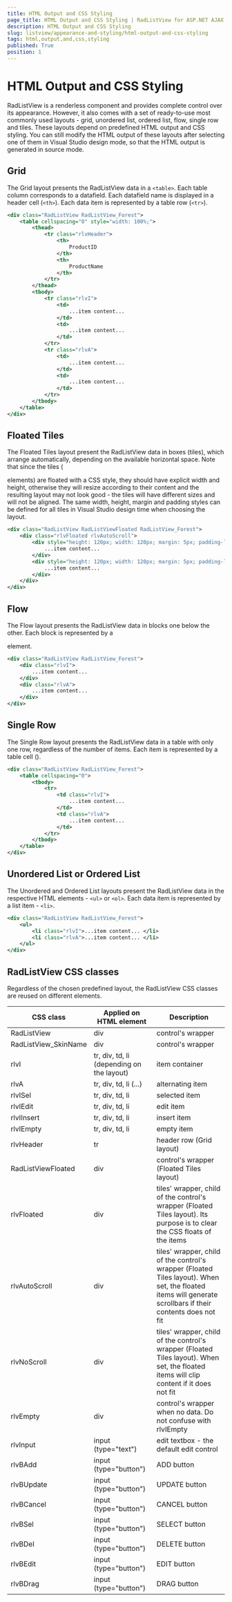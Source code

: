 ```yaml
---
title: HTML Output and CSS Styling
page_title: HTML Output and CSS Styling | RadListView for ASP.NET AJAX Documentation
description: HTML Output and CSS Styling
slug: listview/appearance-and-styling/html-output-and-css-styling
tags: html,output,and,css,styling
published: True
position: 1
---
```


# HTML Output and CSS Styling



RadListView is a renderless component and provides complete control over its appearance. However, it also comes with a set of ready-to-use most commonly used layouts - grid, unordered list, ordered list, flow, single row and tiles. These layouts depend on predefined HTML output and CSS styling. You can still modify the HTML output of these layouts after selecting one of them in Visual Studio design mode, so that the HTML output is generated in source mode.

## Grid

The Grid layout presents the RadListView data in a `<table>`. Each table column corresponds to a datafield. Each datafield name is displayed in a header cell (`<th>`). Each data item is represented by a table row (`<tr>`).

````XML
<div class="RadListView RadListView_Forest">
    <table cellspacing="0" style="width: 100%;">
        <thead>
            <tr class="rlvHeader">
                <th>
                    ProductID
                </th>
                <th>
                    ProductName
                </th>
            </tr>
        </thead>
        <tbody>
            <tr class="rlvI">
                <td>
                    ...item content...
                </td>
                <td>
                    ...item content...
                </td>
            </tr>
            <tr class="rlvA">
                <td>
                    ...item content...
                </td>
                <td>
                    ...item content...
                </td>
            </tr>
        </tbody>
    </table>
</div>
````



## Floated Tiles

The Floated Tiles layout present the RadListView data in boxes (tiles), which arrange automatically, depending on the available horizontal space. Note that since the tiles (<div> elements) are floated with a CSS style, they should have explicit width and height, otherwise they will resize according to their content and the resulting layout may not look good - the tiles will have different sizes and will not be aligned. The same width, height, margin and padding styles can be defined for all tiles in Visual Studio design time when choosing the layout.

````XML
<div class="RadListView RadListViewFloated RadListView_Forest">
    <div class="rlvFloated rlvAutoScroll">
        <div style="height: 120px; width: 120px; margin: 5px; padding-left: 15px;" class="rlvI">
            ...item content...
        </div>
        <div style="height: 120px; width: 120px; margin: 5px; padding-left: 15px;" class="rlvA">
            ...item content...
        </div>
    </div>
</div>
````



## Flow

The Flow layout presents the RadListView data in blocks one below the other. Each block is represented by a <div> element.

````XML
<div class="RadListView RadListView_Forest">
    <div class="rlvI">
        ...item content...
    </div>
    <div class="rlvA">
        ...item content...
    </div>
</div>
````



## Single Row

The Single Row layout presents the RadListView data in a table with only one row, regardless of the number of items. Each item is represented by a table cell (<td>).

````XML
<div class="RadListView RadListView_Forest">
    <table cellspacing="0">
        <tbody>
            <tr>
                <td class="rlvI">
                    ...item content...
                </td>
                <td class="rlvA">
                    ...item content...
                </td>
            </tr>
        </tbody>
    </table>
</div>
````



## Unordered List or Ordered List

The Unordered and Ordered List layouts present the RadListView data in the respective HTML elements - `<ul>` or `<ol>`. Each data item is represented by a list item - `<li>`.

````XML
<div class="RadListView RadListView_Forest">
    <ul>
        <li class="rlvI">...item content... </li>
        <li class="rlvA">...item content... </li>
    </ul>
</div>
````



## RadListView CSS classes

Regardless of the chosen predefined layout, the RadListView CSS classes are reused on different elements.


| CSS class | Applied on HTML element | Description |
| ------ | ------ | ------ |
|RadListView|div|control's wrapper|
|RadListView_SkinName|div|control's wrapper|
|rlvI|tr, div, td, li (depending on the layout)|item container|
|rlvA|tr, div, td, li (...)|alternating item|
|rlvISel|tr, div, td, li|selected item|
|rlvIEdit|tr, div, td, li|edit item|
|rlvIInsert|tr, div, td, li|insert item|
|rlvIEmpty|tr, div, td, li|empty item|
|rlvHeader|tr|header row (Grid layout)|
|RadListViewFloated|div|control's wrapper (Floated Tiles layout)|
|rlvFloated|div|tiles' wrapper, child of the control's wrapper (Floated Tiles layout). Its purpose is to clear the CSS floats of the items|
|rlvAutoScroll|div|tiles' wrapper, child of the control's wrapper (Floated Tiles layout). When set, the floated items will generate scrollbars if their contents does not fit|
|rlvNoScroll|div|tiles' wrapper, child of the control's wrapper (Floated Tiles layout). When set, the floated items will clip content if it does not fit|
|rlvEmpty|div|control's wrapper when no data. Do not confuse with rlvIEmpty|
|rlvInput|input (type="text")|edit textbox - the default edit control|
|rlvBAdd|input (type="button")|ADD button|
|rlvBUpdate|input (type="button")|UPDATE button|
|rlvBCancel|input (type="button")|CANCEL button|
|rlvBSel|input (type="button")|SELECT button|
|rlvBDel|input (type="button")|DELETE button|
|rlvBEdit|input (type="button")|EDIT button|
|rlvBDrag|input (type="button")|DRAG button|
